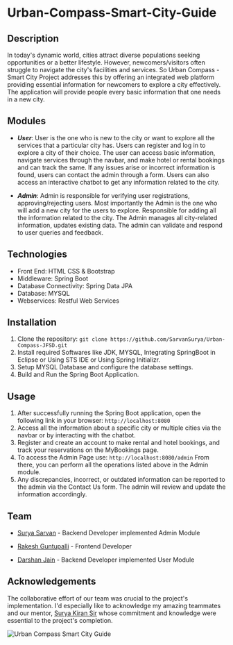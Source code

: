 # Urban-Compass-Smart-City-Guide

## Description
In today's dynamic world, cities attract diverse populations seeking opportunities or a better lifestyle. However, newcomers/visitors often struggle to navigate the city's facilities and services. So Urban Compass - Smart City Project addresses this by offering an integrated web platform providing essential information for newcomers to explore a city effectively. The application will provide people every basic information that one needs in a new city.

## Modules 
- ***User***: User is the one who is new to the city or want to explore all the services that a particular city has. Users can register and log in to explore a city of their choice. The user can access basic information, navigate services through the navbar, and make hotel or rental bookings and can track the same. If any issues arise or incorrect information is found, users can contact the admin through a form. Users can also access an interactive chatbot to get any information related to the city.

+ ***Admin***: Admin is responsible for verifying user registrations, approving/rejecting users. Most importantly the Admin is the one who will add a new city for the users to explore. Responsible for adding all the information related to the city. The Admin manages all city-related information, updates existing data. The admin can validate and respond to user queries and feedback.

## Technologies
- Front End: HTML CSS & Bootstrap
- Middleware: Spring Boot
- Database Connectivity: Spring Data JPA
- Database: MYSQL
- Webservices: Restful Web Services

## Installation
1. Clone the repository:
      ```git clone https://github.com/SarvanSurya/Urban-Compass-JFSD.git```
2. Install required Softwares like JDK, MYSQL, Integrating SpringBoot in Eclipse or Using STS IDE or Using Spring Initializr.
3. Setup MYSQL Database and configure the database settings.
4. Build and Run the Spring Boot Application.

## Usage
1. After successfully running the Spring Boot application, open the following link in your browser: ```http://localhost:8080```
3. Access all the information about a specific city or multiple cities via the navbar or by interacting with the chatbot.
4. Register and create an account to make rental and hotel bookings, and track your reservations on the MyBookings page.
5. To access the Admin Page use: ```http://localhost:8080/admin``` From there, you can perform all the operations listed above in the Admin module.
6. Any discrepancies, incorrect, or outdated information can be reported to the admin via the Contact Us form. The admin will review and update the information accordingly.


## Team
- [Surya Sarvan](https://github.com/SarvanSurya) - Backend Developer implemented Admin Module
+ [Rakesh Guntupalli](https://github.com/rakeshg56) - Frontend Developer
* [Darshan Jain](https://github.com/darshanjain08) - Backend Developer implemented User Module

## Acknowledgements
The collaborative effort of our team was crucial to the project's implementation. I'd especially like to acknowledge my amazing teammates and our mentor, [Surya Kiran Sir](https://github.com/suryakiran1993) whose commitment and knowledge were essential to the project's completion.

![Urban Compass Smart City Guide](https://github.com/user-attachments/assets/a68628e1-6055-43b8-9a29-4dd52b90ad41)


